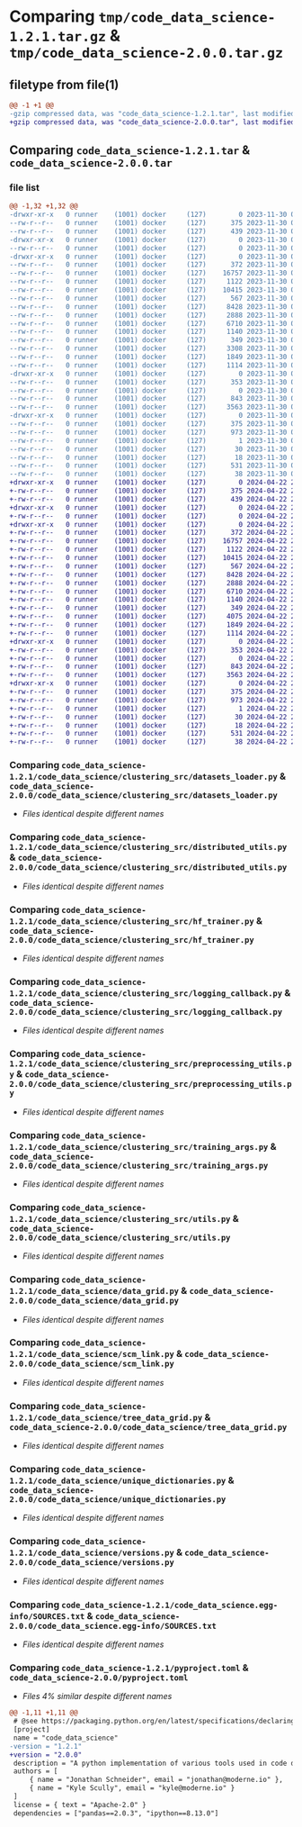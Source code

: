 # Comparing `tmp/code_data_science-1.2.1.tar.gz` & `tmp/code_data_science-2.0.0.tar.gz`

## filetype from file(1)

```diff
@@ -1 +1 @@
-gzip compressed data, was "code_data_science-1.2.1.tar", last modified: Thu Nov 30 06:09:47 2023, max compression
+gzip compressed data, was "code_data_science-2.0.0.tar", last modified: Mon Apr 22 21:08:36 2024, max compression
```

## Comparing `code_data_science-1.2.1.tar` & `code_data_science-2.0.0.tar`

### file list

```diff
@@ -1,32 +1,32 @@
-drwxr-xr-x   0 runner    (1001) docker     (127)        0 2023-11-30 06:09:47.429098 code_data_science-1.2.1/
--rw-r--r--   0 runner    (1001) docker     (127)      375 2023-11-30 06:09:47.429098 code_data_science-1.2.1/PKG-INFO
--rw-r--r--   0 runner    (1001) docker     (127)      439 2023-11-30 06:09:33.000000 code_data_science-1.2.1/README.rst
-drwxr-xr-x   0 runner    (1001) docker     (127)        0 2023-11-30 06:09:47.425098 code_data_science-1.2.1/code_data_science/
--rw-r--r--   0 runner    (1001) docker     (127)        0 2023-11-30 06:09:33.000000 code_data_science-1.2.1/code_data_science/__init__.py
-drwxr-xr-x   0 runner    (1001) docker     (127)        0 2023-11-30 06:09:47.429098 code_data_science-1.2.1/code_data_science/clustering_src/
--rw-r--r--   0 runner    (1001) docker     (127)      372 2023-11-30 06:09:33.000000 code_data_science-1.2.1/code_data_science/clustering_src/constants.py
--rw-r--r--   0 runner    (1001) docker     (127)    16757 2023-11-30 06:09:33.000000 code_data_science-1.2.1/code_data_science/clustering_src/datasets_loader.py
--rw-r--r--   0 runner    (1001) docker     (127)     1122 2023-11-30 06:09:33.000000 code_data_science-1.2.1/code_data_science/clustering_src/distributed_utils.py
--rw-r--r--   0 runner    (1001) docker     (127)    10415 2023-11-30 06:09:33.000000 code_data_science-1.2.1/code_data_science/clustering_src/hf_trainer.py
--rw-r--r--   0 runner    (1001) docker     (127)      567 2023-11-30 06:09:33.000000 code_data_science-1.2.1/code_data_science/clustering_src/logging_callback.py
--rw-r--r--   0 runner    (1001) docker     (127)     8428 2023-11-30 06:09:33.000000 code_data_science-1.2.1/code_data_science/clustering_src/preprocessing_utils.py
--rw-r--r--   0 runner    (1001) docker     (127)     2888 2023-11-30 06:09:33.000000 code_data_science-1.2.1/code_data_science/clustering_src/training_args.py
--rw-r--r--   0 runner    (1001) docker     (127)     6710 2023-11-30 06:09:33.000000 code_data_science-1.2.1/code_data_science/clustering_src/utils.py
--rw-r--r--   0 runner    (1001) docker     (127)     1140 2023-11-30 06:09:33.000000 code_data_science-1.2.1/code_data_science/data_grid.py
--rw-r--r--   0 runner    (1001) docker     (127)      349 2023-11-30 06:09:33.000000 code_data_science-1.2.1/code_data_science/data_table.py
--rw-r--r--   0 runner    (1001) docker     (127)     3308 2023-11-30 06:09:33.000000 code_data_science-1.2.1/code_data_science/palette.py
--rw-r--r--   0 runner    (1001) docker     (127)     1849 2023-11-30 06:09:33.000000 code_data_science-1.2.1/code_data_science/scm_link.py
--rw-r--r--   0 runner    (1001) docker     (127)     1114 2023-11-30 06:09:33.000000 code_data_science-1.2.1/code_data_science/tree_data_grid.py
-drwxr-xr-x   0 runner    (1001) docker     (127)        0 2023-11-30 06:09:47.429098 code_data_science-1.2.1/code_data_science/types/
--rw-r--r--   0 runner    (1001) docker     (127)      353 2023-11-30 06:09:33.000000 code_data_science-1.2.1/code_data_science/types/notebook_parameter_types.py
--rw-r--r--   0 runner    (1001) docker     (127)        0 2023-11-30 06:09:33.000000 code_data_science-1.2.1/code_data_science/types/py.typed
--rw-r--r--   0 runner    (1001) docker     (127)      843 2023-11-30 06:09:33.000000 code_data_science-1.2.1/code_data_science/unique_dictionaries.py
--rw-r--r--   0 runner    (1001) docker     (127)     3563 2023-11-30 06:09:33.000000 code_data_science-1.2.1/code_data_science/versions.py
-drwxr-xr-x   0 runner    (1001) docker     (127)        0 2023-11-30 06:09:47.429098 code_data_science-1.2.1/code_data_science.egg-info/
--rw-r--r--   0 runner    (1001) docker     (127)      375 2023-11-30 06:09:47.000000 code_data_science-1.2.1/code_data_science.egg-info/PKG-INFO
--rw-r--r--   0 runner    (1001) docker     (127)      973 2023-11-30 06:09:47.000000 code_data_science-1.2.1/code_data_science.egg-info/SOURCES.txt
--rw-r--r--   0 runner    (1001) docker     (127)        1 2023-11-30 06:09:47.000000 code_data_science-1.2.1/code_data_science.egg-info/dependency_links.txt
--rw-r--r--   0 runner    (1001) docker     (127)       30 2023-11-30 06:09:47.000000 code_data_science-1.2.1/code_data_science.egg-info/requires.txt
--rw-r--r--   0 runner    (1001) docker     (127)       18 2023-11-30 06:09:47.000000 code_data_science-1.2.1/code_data_science.egg-info/top_level.txt
--rw-r--r--   0 runner    (1001) docker     (127)      531 2023-11-30 06:09:33.000000 code_data_science-1.2.1/pyproject.toml
--rw-r--r--   0 runner    (1001) docker     (127)       38 2023-11-30 06:09:47.429098 code_data_science-1.2.1/setup.cfg
+drwxr-xr-x   0 runner    (1001) docker     (127)        0 2024-04-22 21:08:36.945964 code_data_science-2.0.0/
+-rw-r--r--   0 runner    (1001) docker     (127)      375 2024-04-22 21:08:36.945964 code_data_science-2.0.0/PKG-INFO
+-rw-r--r--   0 runner    (1001) docker     (127)      439 2024-04-22 21:08:26.000000 code_data_science-2.0.0/README.rst
+drwxr-xr-x   0 runner    (1001) docker     (127)        0 2024-04-22 21:08:36.941964 code_data_science-2.0.0/code_data_science/
+-rw-r--r--   0 runner    (1001) docker     (127)        0 2024-04-22 21:08:26.000000 code_data_science-2.0.0/code_data_science/__init__.py
+drwxr-xr-x   0 runner    (1001) docker     (127)        0 2024-04-22 21:08:36.945964 code_data_science-2.0.0/code_data_science/clustering_src/
+-rw-r--r--   0 runner    (1001) docker     (127)      372 2024-04-22 21:08:26.000000 code_data_science-2.0.0/code_data_science/clustering_src/constants.py
+-rw-r--r--   0 runner    (1001) docker     (127)    16757 2024-04-22 21:08:26.000000 code_data_science-2.0.0/code_data_science/clustering_src/datasets_loader.py
+-rw-r--r--   0 runner    (1001) docker     (127)     1122 2024-04-22 21:08:26.000000 code_data_science-2.0.0/code_data_science/clustering_src/distributed_utils.py
+-rw-r--r--   0 runner    (1001) docker     (127)    10415 2024-04-22 21:08:26.000000 code_data_science-2.0.0/code_data_science/clustering_src/hf_trainer.py
+-rw-r--r--   0 runner    (1001) docker     (127)      567 2024-04-22 21:08:26.000000 code_data_science-2.0.0/code_data_science/clustering_src/logging_callback.py
+-rw-r--r--   0 runner    (1001) docker     (127)     8428 2024-04-22 21:08:26.000000 code_data_science-2.0.0/code_data_science/clustering_src/preprocessing_utils.py
+-rw-r--r--   0 runner    (1001) docker     (127)     2888 2024-04-22 21:08:26.000000 code_data_science-2.0.0/code_data_science/clustering_src/training_args.py
+-rw-r--r--   0 runner    (1001) docker     (127)     6710 2024-04-22 21:08:26.000000 code_data_science-2.0.0/code_data_science/clustering_src/utils.py
+-rw-r--r--   0 runner    (1001) docker     (127)     1140 2024-04-22 21:08:26.000000 code_data_science-2.0.0/code_data_science/data_grid.py
+-rw-r--r--   0 runner    (1001) docker     (127)      349 2024-04-22 21:08:26.000000 code_data_science-2.0.0/code_data_science/data_table.py
+-rw-r--r--   0 runner    (1001) docker     (127)     4075 2024-04-22 21:08:26.000000 code_data_science-2.0.0/code_data_science/palette.py
+-rw-r--r--   0 runner    (1001) docker     (127)     1849 2024-04-22 21:08:26.000000 code_data_science-2.0.0/code_data_science/scm_link.py
+-rw-r--r--   0 runner    (1001) docker     (127)     1114 2024-04-22 21:08:27.000000 code_data_science-2.0.0/code_data_science/tree_data_grid.py
+drwxr-xr-x   0 runner    (1001) docker     (127)        0 2024-04-22 21:08:36.945964 code_data_science-2.0.0/code_data_science/types/
+-rw-r--r--   0 runner    (1001) docker     (127)      353 2024-04-22 21:08:27.000000 code_data_science-2.0.0/code_data_science/types/notebook_parameter_types.py
+-rw-r--r--   0 runner    (1001) docker     (127)        0 2024-04-22 21:08:27.000000 code_data_science-2.0.0/code_data_science/types/py.typed
+-rw-r--r--   0 runner    (1001) docker     (127)      843 2024-04-22 21:08:27.000000 code_data_science-2.0.0/code_data_science/unique_dictionaries.py
+-rw-r--r--   0 runner    (1001) docker     (127)     3563 2024-04-22 21:08:27.000000 code_data_science-2.0.0/code_data_science/versions.py
+drwxr-xr-x   0 runner    (1001) docker     (127)        0 2024-04-22 21:08:36.945964 code_data_science-2.0.0/code_data_science.egg-info/
+-rw-r--r--   0 runner    (1001) docker     (127)      375 2024-04-22 21:08:36.000000 code_data_science-2.0.0/code_data_science.egg-info/PKG-INFO
+-rw-r--r--   0 runner    (1001) docker     (127)      973 2024-04-22 21:08:36.000000 code_data_science-2.0.0/code_data_science.egg-info/SOURCES.txt
+-rw-r--r--   0 runner    (1001) docker     (127)        1 2024-04-22 21:08:36.000000 code_data_science-2.0.0/code_data_science.egg-info/dependency_links.txt
+-rw-r--r--   0 runner    (1001) docker     (127)       30 2024-04-22 21:08:36.000000 code_data_science-2.0.0/code_data_science.egg-info/requires.txt
+-rw-r--r--   0 runner    (1001) docker     (127)       18 2024-04-22 21:08:36.000000 code_data_science-2.0.0/code_data_science.egg-info/top_level.txt
+-rw-r--r--   0 runner    (1001) docker     (127)      531 2024-04-22 21:08:27.000000 code_data_science-2.0.0/pyproject.toml
+-rw-r--r--   0 runner    (1001) docker     (127)       38 2024-04-22 21:08:36.945964 code_data_science-2.0.0/setup.cfg
```

### Comparing `code_data_science-1.2.1/code_data_science/clustering_src/datasets_loader.py` & `code_data_science-2.0.0/code_data_science/clustering_src/datasets_loader.py`

 * *Files identical despite different names*

### Comparing `code_data_science-1.2.1/code_data_science/clustering_src/distributed_utils.py` & `code_data_science-2.0.0/code_data_science/clustering_src/distributed_utils.py`

 * *Files identical despite different names*

### Comparing `code_data_science-1.2.1/code_data_science/clustering_src/hf_trainer.py` & `code_data_science-2.0.0/code_data_science/clustering_src/hf_trainer.py`

 * *Files identical despite different names*

### Comparing `code_data_science-1.2.1/code_data_science/clustering_src/logging_callback.py` & `code_data_science-2.0.0/code_data_science/clustering_src/logging_callback.py`

 * *Files identical despite different names*

### Comparing `code_data_science-1.2.1/code_data_science/clustering_src/preprocessing_utils.py` & `code_data_science-2.0.0/code_data_science/clustering_src/preprocessing_utils.py`

 * *Files identical despite different names*

### Comparing `code_data_science-1.2.1/code_data_science/clustering_src/training_args.py` & `code_data_science-2.0.0/code_data_science/clustering_src/training_args.py`

 * *Files identical despite different names*

### Comparing `code_data_science-1.2.1/code_data_science/clustering_src/utils.py` & `code_data_science-2.0.0/code_data_science/clustering_src/utils.py`

 * *Files identical despite different names*

### Comparing `code_data_science-1.2.1/code_data_science/data_grid.py` & `code_data_science-2.0.0/code_data_science/data_grid.py`

 * *Files identical despite different names*

### Comparing `code_data_science-1.2.1/code_data_science/scm_link.py` & `code_data_science-2.0.0/code_data_science/scm_link.py`

 * *Files identical despite different names*

### Comparing `code_data_science-1.2.1/code_data_science/tree_data_grid.py` & `code_data_science-2.0.0/code_data_science/tree_data_grid.py`

 * *Files identical despite different names*

### Comparing `code_data_science-1.2.1/code_data_science/unique_dictionaries.py` & `code_data_science-2.0.0/code_data_science/unique_dictionaries.py`

 * *Files identical despite different names*

### Comparing `code_data_science-1.2.1/code_data_science/versions.py` & `code_data_science-2.0.0/code_data_science/versions.py`

 * *Files identical despite different names*

### Comparing `code_data_science-1.2.1/code_data_science.egg-info/SOURCES.txt` & `code_data_science-2.0.0/code_data_science.egg-info/SOURCES.txt`

 * *Files identical despite different names*

### Comparing `code_data_science-1.2.1/pyproject.toml` & `code_data_science-2.0.0/pyproject.toml`

 * *Files 4% similar despite different names*

```diff
@@ -1,11 +1,11 @@
 # @see https://packaging.python.org/en/latest/specifications/declaring-project-metadata/
 [project]
 name = "code_data_science"
-version = "1.2.1"
+version = "2.0.0"
 description = "A python implementation of various tools used in code data science."
 authors = [
     { name = "Jonathan Schneider", email = "jonathan@moderne.io" },
     { name = "Kyle Scully", email = "kyle@moderne.io" }
 ]
 license = { text = "Apache-2.0" }
 dependencies = ["pandas==2.0.3", "ipython==8.13.0"]
```

